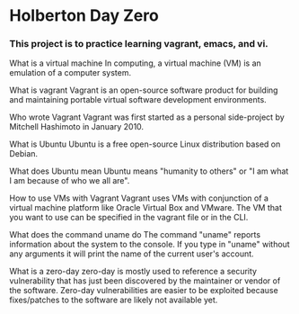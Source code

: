 # Holberton Day Zero
### This project is to practice learning vagrant, emacs, and vi.

What is a virtual machine
In computing, a virtual machine (VM) is an emulation of a computer system. 

What is vagrant
Vagrant is an open-source software product for building and maintaining portable virtual software development environments.

Who wrote Vagrant
Vagrant was first started as a personal side-project by Mitchell Hashimoto in January 2010.

What is Ubuntu
Ubuntu is a free open-source Linux distribution based on Debian.

What does Ubuntu mean
Ubuntu means "humanity to others" or "I am what I am because of who we all are".

How to use VMs with Vagrant
Vagrant uses VMs with conjunction of a virtual machine platform like Oracle Virtual Box and VMware.  The VM that you want to use can be specified in the vagrant file or in the CLI.

What does the command uname do
The command "uname" reports information about the system to the console.  If you type in "uname" without any arguments it will print the name of the current user's account.

What is a zero-day
zero-day is mostly used to reference a security vulnerability that has just been discovered by the maintainer or vendor of the software.  Zero-day vulnerabilities are easier to be exploited because fixes/patches to the software are likely not available yet.
